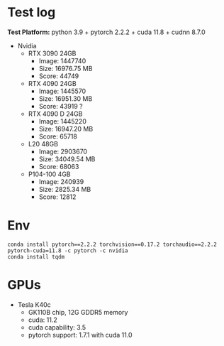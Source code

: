 # Test log
**Test Platform:** python 3.9 + pytorch 2.2.2 + cuda 11.8 + cudnn 8.7.0
* Nvidia
  * RTX 3090 24GB 
    * Image: 1447740
    * Size: 16976.75 MB
    * Score: 44749
  * RTX 4090 24GB
    * Image: 1445570
    * Size: 16951.30 MB
    * Score: 43919 ?
  * RTX 4090 D 24GB
    * Image: 1445220
    * Size: 16947.20 MB
    * Score: 65718
  * L20 48GB
    * Image: 2903670
    * Size: 34049.54 MB
    * Score: 68063
  * P104-100 4GB
    * Image: 240939
    * Size: 2825.34 MB
    * Score: 12812



# Env
```shell
conda install pytorch==2.2.2 torchvision==0.17.2 torchaudio==2.2.2 pytorch-cuda=11.8 -c pytorch -c nvidia
conda install tqdm
```

# GPUs
* Tesla K40c
    * GK110B chip, 12G GDDR5 memory
    * cuda: 11.2
    * cuda capability: 3.5
    * pytorch support: 1.7.1 with cuda 11.0